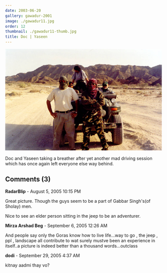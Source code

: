 ```yaml
---
date: 2003-06-20
gallery: gawadur-2001
image: ./gawadur11.jpg
order: 12
thumbnail: ./gawadur11-thumb.jpg
title: Doc | Yaseen
---
```


![Doc | Yaseen](./gawadur11.jpg)

Doc and Yaseen taking a breather after yet another mad driving session which has once again left everyone else way behind.

<div id="comments">

## Comments (3)

<div id="comment">

**RadarBlip** - August  5, 2005 10:15 PM

Great picture. Though the guys seem to be a part of Gabbar Singh's(of Sholay) men.

Nice to see an elder person sitting in the jeep to be an adventurer.

</div>

<div id="comment">

**Mirza Arshad Beg** - September  6, 2005 12:26 AM

And people say only the Goras know how to live life...way to go , the jeep , ppl , landscape all contribute to wat surely mustve been an experience in itself..a picture is indeed better than a thousand words...outclass

</div>

<div id="comment">

**dodi** - September 29, 2005  4:37 AM

kitnay aadmi thay vo?

</div>

</div>
